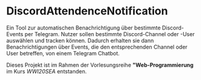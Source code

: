 # DiscordAttendenceNotification

Ein Tool zur automatischen Benachrichtigung über bestimmte Discord-Events per Telegram. Nutzer sollen bestimmte Discord-Channel oder -User auswählen und tracken können. Dadurch erhalten sie dann Benachrichtigungen über Events, die den entsprechenden Channel oder User betreffen, von einem Telegram Chatbot.

Dieses Projekt ist im Rahmen der Vorlesungsreihe **"Web-Programmierung** im Kurs _WWI20SEA_ entstanden.

